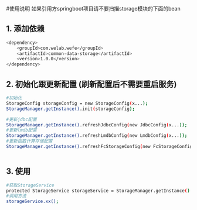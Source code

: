 #使用说明
如果引用方springboot项目请不要扫描storage模块的下面的bean
## 1. 添加依赖
```bash
<dependency>
    <groupId>com.welab.wefe</groupId>
    <artifactId>common-data-storage</artifactId>
    <version>1.0.0</version>
</dependency>
```

## 2. 初始化跟更新配置 (刷新配置后不需要重启服务)
```bash
#初始化
StorageConfig storageConfig = new StorageConfig(x...);
StorageManager.getInstance().init(storageConfig);

#更新jdbc配置
StorageManager.getInstance().refreshJdbcConfig(new JdbcConfig(x...));
#更新lmdb配置
StorageManager.getInstance().refreshLmdbConfig(new LmdbConfig(x...));
#更新函数计算存储配置
StorageManager.getInstance().refreshFcStorageConfig(new FcStorageConfig(x...));



```


## 3. 使用
```bash
#获取StorageService
protected StorageService storageService = StorageManager.getInstance().getRepo(StorageService.class);
#调用方法
storageService.xx();
```
